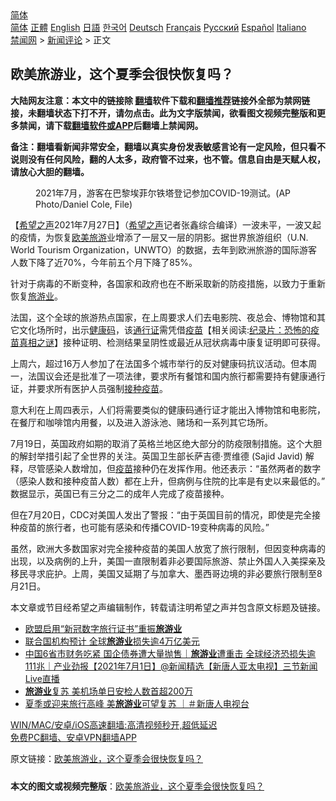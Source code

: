  <!-- 面包屑导航 --> <div class="breadcrumb"><!-- GTranslate: https://gtranslate.io/ -->  <div class="switcher notranslate">  <div class="selected">  <a href="#" onclick="return false;"> 简体</a>  </div>  <div class="option">  <a href="https://www.bannedbook.org" onclick="doGTranslate('zh-CN|zh-CN');jQuery('div.switcher div.selected a').html(jQuery(this).html());return false;" title="简体中文" class="nturl selected"> 简体</a>  <a href="https://www.bannedbook.org/zh-tw/" onclick="doGTranslate('zh-CN|zh-TW');jQuery('div.switcher div.selected a').html(jQuery(this).html());return false;" title="繁體中文" class="nturl"> 正體</a>  <a href="https://www.bannedbook.org/en/" onclick="doGTranslate('zh-CN|en');jQuery('div.switcher div.selected a').html(jQuery(this).html());return false;" title="English" class="nturl"> English</a>  <a href="https://www.bannedbook.org/ja/" onclick="doGTranslate('zh-CN|ja');jQuery('div.switcher div.selected a').html(jQuery(this).html());return false;" title="日本語" class="nturl"> 日語</a>  <a href="https://www.bannedbook.org/ko/" onclick="doGTranslate('zh-CN|ko');jQuery('div.switcher div.selected a').html(jQuery(this).html());return false;" title="한국어" class="nturl"> 한국어</a>  <a href="https://www.bannedbook.org/de/" onclick="doGTranslate('zh-CN|de');jQuery('div.switcher div.selected a').html(jQuery(this).html());return false;" title="Deutsch" class="nturl"> Deutsch</a>  <a href="https://www.bannedbook.org/fr/" onclick="doGTranslate('zh-CN|fr');jQuery('div.switcher div.selected a').html(jQuery(this).html());return false;" title="Français" class="nturl"> Français</a>  <a href="https://www.bannedbook.org/ru/" onclick="doGTranslate('zh-CN|ru');jQuery('div.switcher div.selected a').html(jQuery(this).html());return false;" title="Русский" class="nturl"> Русский</a>  <a href="https://www.bannedbook.org/es/" onclick="doGTranslate('zh-CN|es');jQuery('div.switcher div.selected a').html(jQuery(this).html());return false;" title="Español" class="nturl"> Español</a>  <a href="https://www.bannedbook.org/it/" onclick="doGTranslate('zh-CN|it');jQuery('div.switcher div.selected a').html(jQuery(this).html());return false;" title="Italiano" class="nturl"> Italiano</a>  </div>  </div>      <div class='breadcrumb-sub'><!-- Breadcrumb NavXT 6.3.0 --> <a href="https://www.bannedbook.org/" class="home">禁闻网</a> &gt; <a href="https://www.bannedbook.org/bnews/comments/" class="category">新闻评论</a> &gt; 正文</div></div><h2>欧美旅游业，这个夏季会很快恢复吗？</h2> <p class="notice"><b>大陆网友注意：本文中的链接除 <a href="https://github.com/bannedbook/fanqiang" >翻墙</a>软件下载和<a href="https://github.com/killgcd/justmysocks/blob/master/README.md">翻墙推荐</a>链接外全部为禁网链接，未翻墙状态下打不开，请勿点击。此为文字版禁闻，欲看图文视频完整版和更多禁闻，请下载<a href="https://github.com/bannedbook/fanqiang">翻墙软件或APP</a>后翻墙上禁闻网。</p><p>备注：翻墙看新闻非常安全，翻墙以真实身份发表敏感言论有一定风险，但只看不说则没有任何风险，翻的人太多，政府管不过来，也不管。信息自由是天赋人权，请放心大胆的翻墙。</b></p>  <div class="entry"> <figure><figcaption>2021年7月，游客在巴黎埃菲尔铁塔登记参加COVID-19测试。(AP Photo/Daniel Cole, File)</figcaption></figure> <p>【<span class='wp_keywordlink_affiliate'><a href="https://www.soundofhope.org" title="希望之声" target="_blank">希望之声</a></span>2021年7月27日】（<a href="https://www.bannedbook.org/bnews/tag/%e5%b8%8c%e6%9c%9b%e4%b9%8b%e5%a3%b0/" class="st_tag internal_tag" rel="tag" title="标签 希望之声 下的日志">希望之声</a>记者张鑫综合编译）一波未平，一波又起的疫情，为恢复<a href="https://www.bannedbook.org/bnews/tag/%e6%ac%a7%e7%be%8e/" class="st_tag internal_tag" rel="tag" title="标签 欧美 下的日志">欧美</a><a href="https://www.bannedbook.org/bnews/tag/%e6%97%85%e6%b8%b8/" class="st_tag internal_tag" rel="tag" title="标签 旅游 下的日志">旅游</a>业增添了一层又一层的阴影。据世界旅游组织（U.N. World Tourism Organization，UNWTO）的数据，去年到欧洲旅游的国际游客人数下降了近70%，今年前五个月下降了85%。</p> <p>针对于病毒的不断变种，各国家和政府也在不断采取新的防疫措施，以致力于重新恢复<a href="https://www.bannedbook.org/bnews/tag/%e6%97%85%e6%b8%b8%e4%b8%9a/" class="st_tag internal_tag" rel="tag" title="标签 旅游业 下的日志">旅游业</a>。</p>  <p>法国，这个全球的旅游热点国家，在上周要求人们去电影院、夜总会、博物馆和其它文化场所时，出示<a href="https://www.bannedbook.org/bnews/tag/%e5%81%a5%e5%ba%b7%e7%a0%81/" class="st_tag internal_tag" rel="tag" title="标签 健康码 下的日志">健康码</a>，该<a href="https://www.bannedbook.org/bnews/tag/%E9%80%9A%E8%A1%8C%E8%AF%81/" class="st_tag internal_tag" rel="tag" title="标签 通行证 下的日志">通行证</a>需凭借<span class='wp_keywordlink'><a href="https://www.bannedbook.org/bnews/tculture/20160630/551027.html" title="疫苗" target="_blank">疫苗</a></span>【相关阅读:<a href='https://www.bannedbook.org/bnews/topimagenews/20180408/925060.html' target='_blank'>纪录片：恐怖的疫苗真相之谜</a>】接种证明、检测结果呈阴性或最近从冠状病毒中康复证明即可获得。</p> <p>上周六，超过16万人参加了在法国多个城市举行的反对健康码抗议活动。但本周一，法国议会还是批准了一项法律，要求所有餐馆和国内旅行都需要持有健康通行证，并要求所有医护人员强制<a href="https://www.bannedbook.org/bnews/tag/%E6%8E%A5%E7%A7%8D%E7%96%AB%E8%8B%97/" class="st_tag internal_tag" rel="tag" title="标签 接种疫苗 下的日志">接种疫苗</a>。</p>  <p>意大利在上周四表示，人们将需要类似的健康码通行证才能出入博物馆和电影院，在餐厅和咖啡馆内用餐，以及进入游泳池、赌场和一系列其它场所。</p> <p>7月19日，英国政府如期的取消了英格兰地区绝大部分的防疫限制措施。这个大胆的解封举措引起了全世界的关注。英国卫生部长萨吉德·贾维德 (Sajid Javid) 解释，尽管感染人数增加，但<a href="https://www.bannedbook.org/bnews/tag/%e7%96%ab%e8%8b%97/" class="st_tag internal_tag" rel="tag" title="标签 疫苗 下的日志">疫苗</a>接种仍在发挥作用。他还表示：“虽然两者的数字（感染人数和接种疫苗人数）都在上升，但病例与住院的比率是有史以来最低的。” 数据显示，英国已有三分之二的成年人完成了疫苗接种。</p>  <p>但在7月20日，CDC对美国人发出了警报：“由于英国目前的情况，即使是完全接种疫苗的旅行者，也可能有感染和传播COVID-19变种病毒的风险。”</p> <p>虽然，欧洲大多数国家对完全接种疫苗的美国人放宽了旅行限制，但因变种病毒的出现，以及病例的上升，美国一直限制着非必要国际旅游、禁止外国人入美探亲及移民寻求庇护。上周，美国又延期了与加拿大、墨西哥边境的非必要旅行限制至8月21日。</p>  <p>本文章或节目经希望之声编辑制作，转载请注明希望之声并包含原文标题及链接。 </p> <ul class='op-related-articles' title='相关阅读'> <li><a href='https://www.bannedbook.org/bnews/headline/20210702/1578641.html' target='_blank'>欧盟启用“新冠数字旅行证书”重振<b>旅游业</b></a></li> <li><a href='https://www.bannedbook.org/bnews/baitai/20210701/1578361.html' target='_blank'>联合国机构预计 全球<b>旅游业</b>损失逾4万亿美元</a></li> <li><a href='https://www.bannedbook.org/bnews/bannedvideo/20210701/1578215.html' target='_blank'>中国6省市财务吃紧 国企债券遭大量抛售｜<b>旅游业</b>遭重击 全球经济恐损失逾111兆｜产业劲报【2021年7月1日】@新闻精选【新唐人亚太电视】三节新闻Live直播</a></li> <li><a href='https://www.bannedbook.org/bnews/comments/20210615/1566802.html' target='_blank'><b>旅游业</b>复苏 美机场单日安检人数首超200万</a></li> <li><a href='https://www.bannedbook.org/bnews/bannedvideo/20210526/1554124.html' target='_blank'>夏季或迎来旅行高峰 美<b>旅游业</b>可望复苏 ｜＃新唐人电视台</a></li> </ul> <p class="texttj"> <a href="https://github.com/bannedbook/fanqiang/wiki/V2ray%E6%9C%BA%E5%9C%BA" target="_blank">WIN/MAC/安卓/iOS高速翻墙:高清视频秒开,超低延迟</a><br/> <a href="https://github.com/bannedbook/fanqiang/wiki/%E7%A6%81%E9%97%BB%E7%BD%91%E5%AE%89%E5%8D%93%E7%BF%BB%E5%A2%99%E6%96%B0%E9%97%BBAPP" target="_blank">免费PC翻墙、安卓VPN翻墙APP</a></p><p>原文链接：<a class="src_link"  href="https://www.soundofhope.org/post/529709" target="_blank">欧美旅游业，这个夏季会很快恢复吗？</a></p><a name='sharetosocial'></a>  <div style="margin-bottom:5px;padding-bottom:5px;clear:both"> <div id="archive-pix-1" class="banner-ads"> <!-- AuctionX Display platform tag START --> <div id="26318x728x90x621x_ADSLOT2" clicktrack="%%CLICK_URL_ESC%%"></div> <!-- AuctionX Display platform tag END --> </div> <div id="archive-pix-2" class="banner-ads"> <!-- AuctionX Display platform tag START --> <div id="26315x300x250x621x_ADSLOT2" clicktrack="%%CLICK_URL_ESC%%"></div> <!-- AuctionX Display platform tag END --> </div> </div>  <div id="archive-pix-1" class="banner-ads"> <!-- AuctionX Display platform tag START --> <div id="26318x728x90x621x_ADSLOT3" clicktrack="%%CLICK_URL_ESC%%"></div> <!-- AuctionX Display platform tag END --> </div> <div><b>本文的图文或视频完整版</b>：<a href='https://www.bannedbook.org/bnews/comments/20210727/1595306.html'>欧美旅游业，这个夏季会很快恢复吗？</a></div>  </div><!--END ENTRY--> 